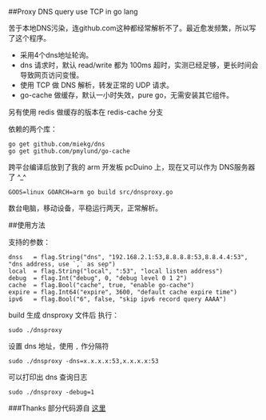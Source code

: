 ##Proxy DNS query use TCP in go lang

苦于本地DNS污染，连github.com这种都经常解析不了。最近愈发频繁，所以写了这个程序。

- 采用4个dns地址轮询。
- dns 请求时，默认 read/write 都为 100ms 超时，实测已经足够，更长时间会导致网页访问变慢。
- 使用 TCP 做 DNS 解析，转发正常的 UDP 请求。
- go-cache 做缓存，默认一小时失效，pure go，无需安装其它组件。

另有使用 redis 做缓存的版本在 redis-cache 分支

依赖的两个库：

    go get github.com/miekg/dns
    go get github.com/pmylund/go-cache

跨平台编译后放到了我的 arm 开发板 pcDuino 上，现在又可以作为 DNS服务器 了 ^_^

    GOOS=linux GOARCH=arm go build src/dnsproxy.go

数台电脑，移动设备，平稳运行两天，正常解析。

##使用方法

支持的参数：

	dnss   = flag.String("dns", "192.168.2.1:53,8.8.8.8:53,8.8.4.4:53", "dns address, use `,` as sep")
	local  = flag.String("local", ":53", "local listen address")
	debug  = flag.Int("debug", 0, "debug level 0 1 2")
	cache  = flag.Bool("cache", true, "enable go-cache")
	expire = flag.Int64("expire", 3600, "default cache expire time")
	ipv6   = flag.Bool("6", false, "skip ipv6 record query AAAA")

build 生成 dnsproxy 文件后
执行：

    sudo ./dnsproxy

设置 dns 地址，使用 `,` 作分隔符

    sudo ./dnsproxy -dns=x.x.x.x:53,x.x.x.x:53

可以打印出 dns 查询日志

    sudo ./dnsproxy -debug=1

###Thanks
部分代码源自 [这里](https://gist.github.com/mrluanma/3722792)
